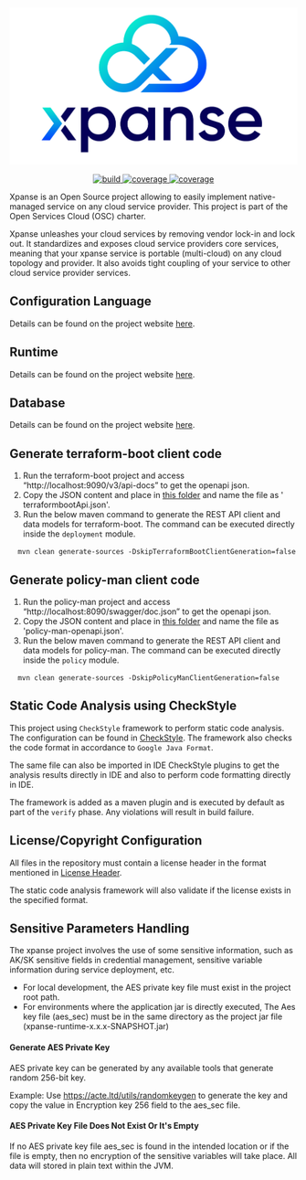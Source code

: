 ![Xpanse logo](static/full-logo.png)
<p align='center'>
<a href="https://github.com/eclipse-xpanse/xpanse/actions/workflows/ci.yml" target="_blank">
    <img src="https://github.com/eclipse-xpanse/xpanse/actions/workflows/ci.yml/badge.svg" alt="build">
</a>

 <a href="https://github.com/eclipse-xpanse/xpanse/actions/workflows/coverage.yml" target="_blank">
    <img src="https://img.shields.io/endpoint?url=https://gist.githubusercontent.com/eclipse-xpanse-bot/3d9c022b98734fbf615c21136abe4add/raw/xpanse-coverage.json" alt="coverage">
  </a>

<a href="https://opensource.org/licenses/Apache-2.0" target="_blank">
    <img src="https://img.shields.io/badge/License-Apache_2.0-blue.svg" alt="coverage">
  </a>
</p>

Xpanse is an Open Source project allowing to easily implement native-managed service on any cloud service provider. This
project is part of the Open Services Cloud (OSC) charter.

Xpanse unleashes your cloud services by removing vendor lock-in and lock out. It standardizes and exposes cloud service
providers core services, meaning that your xpanse service is portable (multi-cloud) on any cloud topology and provider.
It also avoids tight coupling of your service to other cloud service provider services.

## Configuration Language

Details can be found on the project
website [here](https://eclipse-xpanse.github.io/xpanse-website/docs/configuration-language).

## Runtime

Details can be found on the project website [here](https://eclipse-xpanse.github.io/xpanse-website/docs/runtime).

## Database

Details can be found on the project website [here](https://eclipse-xpanse.github.io/xpanse-website/docs/database).

## Generate terraform-boot client code

1. Run the terraform-boot project and access “http://localhost:9090/v3/api-docs” to get the openapi json.
2. Copy the JSON content and place in [this folder](modules/deployment/src/main/resources/) and name the file as '
   terraformbootApi.json'.
3. Run the below maven command to generate the REST API client and data models for terraform-boot. The command can be
   executed directly inside the `deployment` module.

```ssh
  mvn clean generate-sources -DskipTerraformBootClientGeneration=false
```

## Generate policy-man client code

1. Run the policy-man project and access “http://localhost:8090/swagger/doc.json” to get the openapi json.
2. Copy the JSON content and place in [this folder](modules/policy/src/main/resources/) and name the file as 'policy-man-openapi.json'.
3. Run the below maven command to generate the REST API client and data models for policy-man. The command can be
   executed directly inside the `policy` module.

```ssh
  mvn clean generate-sources -DskipPolicyManClientGeneration=false
```

## Static Code Analysis using CheckStyle

This project using `CheckStyle` framework to perform static code analysis. The configuration can be found
in [CheckStyle](checkstyle.xml). The framework also checks the code format in accordance to `Google Java Format`.

The same file can also be imported in IDE CheckStyle plugins to get the analysis results directly in IDE and also to
perform code formatting directly in IDE.

The framework is added as a maven plugin and is executed by default as part of the `verify` phase. Any violations will
result in build failure.

## License/Copyright Configuration

All files in the repository must contain a license header in the format mentioned in [License Header](license.header).

The static code analysis framework will also validate if the license exists in the specified format.

## Sensitive Parameters Handling

The xpanse project involves the use of some sensitive information, such as AK/SK sensitive fields in
credential management, sensitive variable information during service deployment, etc.

* For local development, the AES private key file must exist in the project root path.
* For environments where the application jar is directly executed, The Aes key file (aes_sec) must be
  in the same directory as the project jar file (xpanse-runtime-x.x.x-SNAPSHOT.jar)

#### Generate AES Private Key

AES private key can be generated by any available tools that generate random 256-bit key.

Example: Use https://acte.ltd/utils/randomkeygen to generate the key and copy the value in
Encryption key 256 field to the aes_sec file.

#### AES Private Key File Does Not Exist Or It's Empty

If no AES private key file aes_sec is found in the intended location or if the file is empty, then
no encryption of the sensitive variables will take place. All data will stored in plain text within
the JVM.
